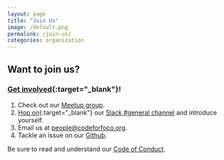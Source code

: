 ```yaml
---
layout: page
title: "Join Us"
image: /default.png
permalink: /join-us/
categories: organization
---
```


## Want to join us?

### [Get involved](https://github.com/CodeForFoco/org/blob/master/onboarding.md){:target="_blank"}!

1. Check out our [Meetup group](https://www.meetup.com/Code-for-Fort-Collins).
1. [Hop on](https://codeforfocoslack.herokuapp.com){:target="_blank"} our [Slack #general channel](https://codeforfoco.slack.com) and introduce yourself.
1. Email us at [people@codeforfoco.org](mailTo:people@codeforfoco.org).
1. Tackle an issue on our [Github](https://github.com/codeforfoco).

Be sure to read and understand our [Code of Conduct](/code-of-conduct).
